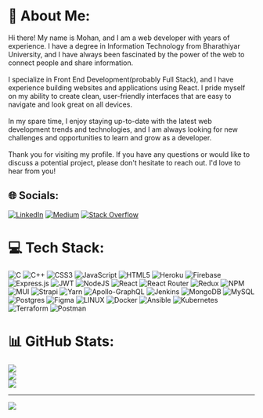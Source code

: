 # 💫 About Me:
Hi there! My name is Mohan, and I am a web developer with years of experience. I have a degree in Information Technology from Bharathiyar University, and I have always been fascinated by the power of the web to connect people and share information.<br><br>I specialize in Front End Development(probably Full Stack), and I have experience building websites and applications using React. I pride myself on my ability to create clean, user-friendly interfaces that are easy to navigate and look great on all devices.<br><br>In my spare time, I enjoy staying up-to-date with the latest web development trends and technologies, and I am always looking for new challenges and opportunities to learn and grow as a developer.<br><br>Thank you for visiting my profile. If you have any questions or would like to discuss a potential project, please don't hesitate to reach out. I'd love to hear from you!


## 🌐 Socials:
[![LinkedIn](https://img.shields.io/badge/LinkedIn-%230077B5.svg?logo=linkedin&logoColor=white)](https://www.linkedin.com/in/mohan-kumar-m-developer/) [![Medium](https://img.shields.io/badge/Medium-12100E?logo=medium&logoColor=white)](https://medium.com/@www.mohankumarmk135) [![Stack Overflow](https://img.shields.io/badge/-Stackoverflow-FE7A16?logo=stack-overflow&logoColor=white)](https://stackoverflow.com/users/18499461) 

# 💻 Tech Stack:
![C](https://img.shields.io/badge/c-%2300599C.svg?style=flat&logo=c&logoColor=white) ![C++](https://img.shields.io/badge/c++-%2300599C.svg?style=flat&logo=c%2B%2B&logoColor=white) ![CSS3](https://img.shields.io/badge/css3-%231572B6.svg?style=flat&logo=css3&logoColor=white) ![JavaScript](https://img.shields.io/badge/javascript-%23323330.svg?style=flat&logo=javascript&logoColor=%23F7DF1E) ![HTML5](https://img.shields.io/badge/html5-%23E34F26.svg?style=flat&logo=html5&logoColor=white) ![Heroku](https://img.shields.io/badge/heroku-%23430098.svg?style=flat&logo=heroku&logoColor=white) ![Firebase](https://img.shields.io/badge/firebase-%23039BE5.svg?style=flat&logo=firebase) ![Express.js](https://img.shields.io/badge/express.js-%23404d59.svg?style=flat&logo=express&logoColor=%2361DAFB) ![JWT](https://img.shields.io/badge/JWT-black?style=flat&logo=JSON%20web%20tokens) ![NodeJS](https://img.shields.io/badge/node.js-6DA55F?style=flat&logo=node.js&logoColor=white) ![React](https://img.shields.io/badge/react-%2320232a.svg?style=flat&logo=react&logoColor=%2361DAFB) ![React Router](https://img.shields.io/badge/React_Router-CA4245?style=flat&logo=react-router&logoColor=white) ![Redux](https://img.shields.io/badge/redux-%23593d88.svg?style=flat&logo=redux&logoColor=white) ![NPM](https://img.shields.io/badge/NPM-%23000000.svg?style=flat&logo=npm&logoColor=white) ![MUI](https://img.shields.io/badge/MUI-%230081CB.svg?style=flat&logo=material-ui&logoColor=white) ![Strapi](https://img.shields.io/badge/strapi-%232E7EEA.svg?style=flat&logo=strapi&logoColor=white) ![Yarn](https://img.shields.io/badge/yarn-%232C8EBB.svg?style=flat&logo=yarn&logoColor=white) ![Apollo-GraphQL](https://img.shields.io/badge/-ApolloGraphQL-311C87?style=flat&logo=apollo-graphql) ![Jenkins](https://img.shields.io/badge/jenkins-%232C5263.svg?style=flat&logo=jenkins&logoColor=white) ![MongoDB](https://img.shields.io/badge/MongoDB-%234ea94b.svg?style=flat&logo=mongodb&logoColor=white) ![MySQL](https://img.shields.io/badge/mysql-%2300f.svg?style=flat&logo=mysql&logoColor=white) ![Postgres](https://img.shields.io/badge/postgres-%23316192.svg?style=flat&logo=postgresql&logoColor=white) 	![Figma](https://img.shields.io/badge/figma-%23F24E1E.svg?style=flat&logo=figma&logoColor=white) ![LINUX](https://img.shields.io/badge/Linux-FCC624?style=flat&logo=linux&logoColor=black) ![Docker](https://img.shields.io/badge/docker-%230db7ed.svg?style=flat&logo=docker&logoColor=white) ![Ansible](https://img.shields.io/badge/ansible-%231A1918.svg?style=flat&logo=ansible&logoColor=white) ![Kubernetes](https://img.shields.io/badge/kubernetes-%23326ce5.svg?style=flat&logo=kubernetes&logoColor=white) ![Terraform](https://img.shields.io/badge/terraform-%235835CC.svg?style=flat&logo=terraform&logoColor=white) ![Postman](https://img.shields.io/badge/Postman-FF6C37?style=flat&logo=postman&logoColor=white)
# 📊 GitHub Stats:
![](https://github-readme-stats.vercel.app/api?username=mohankumar-dev-2002&theme=dark&hide_border=false&include_all_commits=true&count_private=true)<br/>
![](https://github-readme-streak-stats.herokuapp.com/?user=mohankumar-dev-2002&theme=dark&hide_border=false)<br/>
![](https://github-readme-stats.vercel.app/api/top-langs/?username=mohankumar-dev-2002&theme=dark&hide_border=false&include_all_commits=true&count_private=true&layout=compact)

---
[![](https://visitcount.itsvg.in/api?id=mohankumar-dev-2002&icon=0&color=0)](https://visitcount.itsvg.in)

<!-- Proudly created with GPRM ( https://gprm.itsvg.in ) -->
